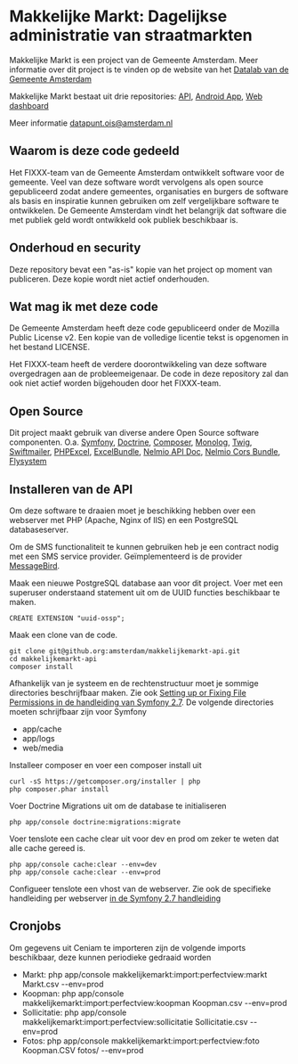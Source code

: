 # Makkelijke Markt: Dagelijkse administratie van straatmarkten

Makkelijke Markt is een project van de Gemeente Amsterdam. Meer informatie over dit project is te vinden op de website van het [Datalab van de Gemeente Amsterdam](http://www.datalabamsterdam.nl)

Makkelijke Markt bestaat uit drie repositories: [API](https://github.com/Amsterdam/makkelijkemarkt-api), [Android App](https://github.com/Amsterdam/makkelijkemarkt-androidapp), [Web dashboard](https://github.com/Amsterdam/makkelijkemarkt-dashboard)

Meer informatie [datapunt.ois@amsterdam.nl](datapunt.ois@amsterdam.nl)

## Waarom is deze code gedeeld

Het FIXXX-team van de Gemeente Amsterdam ontwikkelt software voor de gemeente.
Veel van deze software wordt vervolgens als open source gepubliceerd zodat andere
gemeentes, organisaties en burgers de software als basis en inspiratie kunnen 
gebruiken om zelf vergelijkbare software te ontwikkelen.
De Gemeente Amsterdam vindt het belangrijk dat software die met publiek geld wordt
ontwikkeld ook publiek beschikbaar is.

## Onderhoud en security

Deze repository bevat een "as-is" kopie van het project op moment van publiceren.
Deze kopie wordt niet actief onderhouden.

## Wat mag ik met deze code

De Gemeente Amsterdam heeft deze code gepubliceerd onder de Mozilla Public License v2.
Een kopie van de volledige licentie tekst is opgenomen in het bestand LICENSE.

Het FIXXX-team heeft de verdere doorontwikkeling van deze software overgedragen 
aan de probleemeigenaar. De code in deze repository zal dan ook niet actief worden
bijgehouden door het FIXXX-team.

## Open Source

Dit project maakt gebruik van diverse andere Open Source software componenten. O.a. 
[Symfony](http://www.symfony.com), 
[Doctrine](http://www.doctrine-project.org/), 
[Composer](https://getcomposer.org/), 
[Monolog](https://github.com/Seldaek/monolog), 
[Twig](http://twig.sensiolabs.org/), 
[Swiftmailer](http://swiftmailer.org/), 
[PHPExcel](https://github.com/PHPOffice/PHPExcel),
[ExcelBundle](https://github.com/liuggio/ExcelBundle),
[Nelmio API Doc](https://github.com/nelmio/NelmioApiDocBundle),
[Nelmio Cors Bundle](https://github.com/nelmio/NelmioCorsBundle),
[Flysystem](https://github.com/thephpleague/flysystem)


## Installeren van de API

Om deze software te draaien moet je beschikking hebben over een webserver met PHP
(Apache, Nginx of IIS) en een PostgreSQL databaseserver.

Om de SMS functionaliteit te kunnen gebruiken heb je een contract nodig met een 
SMS service provider. Geïmplementeerd is de provider [MessageBird](https://www.messagebird.com/nl/).

Maak een nieuwe PostgreSQL database aan voor dit project. Voer met een superuser
onderstaand statement uit om de UUID functies beschikbaar te maken.

    CREATE EXTENSION "uuid-ossp";
    
Maak een clone van de code.

    git clone git@github.org:amsterdam/makkelijkemarkt-api.git
    cd makkelijkemarkt-api
    composer install
  
Afhankelijk van je systeem en de rechtenstructuur moet je sommige directories 
beschrijfbaar maken. Zie ook [Setting up or Fixing File Permissions in de handleiding van Symfony 2.7](http://symfony.com/doc/2.7/setup/file_permissions.html).
De volgende directories moeten schrijfbaar zijn voor Symfony

* app/cache
* app/logs
* web/media

Installeer composer en voer een composer install uit

    curl -sS https://getcomposer.org/installer | php
    php composer.phar install

Voer Doctrine Migrations uit om de database te initialiseren
    
    php app/console doctrine:migrations:migrate

Voer tenslote een cache clear uit voor dev en prod om zeker te weten dat alle cache gereed is.    

    php app/console cache:clear --env=dev
    php app/console cache:clear --env=prod
    
Configueer tenslote een vhost van de webserver. Zie ook de specifieke handleiding 
per webserver [in de Symfony 2.7 handleiding](http://symfony.com/doc/2.7/setup/web_server_configuration.html)

## Cronjobs

Om gegevens uit Ceniam te importeren zijn de volgende imports beschikbaar, deze kunnen periodieke gedraaid worden 

* Markt: php app/console makkelijkemarkt:import:perfectview:markt Markt.csv --env=prod
* Koopman: php app/console makkelijkemarkt:import:perfectview:koopman Koopman.csv --env=prod
* Sollicitatie: php app/console makkelijkemarkt:import:perfectview:sollicitatie Sollicitatie.csv --env=prod
* Fotos: php app/console makkelijkemarkt:import:perfectview:foto Koopman.CSV fotos/ --env=prod

